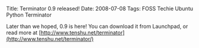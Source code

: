 Title: Terminator 0.9 released!
Date: 2008-07-08
Tags: FOSS Techie Ubuntu Python Terminator

Later than we hoped, 0.9 is here! You can download it from Launchpad, or read more at [http://www.tenshu.net/terminator](http://www.tenshu.net/terminator/)
